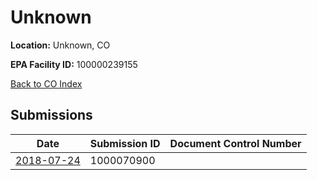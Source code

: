 # Unknown

**Location:** Unknown, CO

**EPA Facility ID:** 100000239155

[Back to CO Index](../../index.md)

## Submissions

| Date | Submission ID | Document Control Number |
|------|--------------|-------------------------|
| [2018-07-24](submissions/1000070900.md) | 1000070900 |  |
